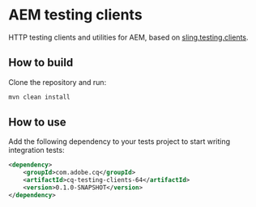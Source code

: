 # AEM testing clients
HTTP testing clients and utilities for AEM, based on [sling.testing.clients](https://github.com/apache/sling-org-apache-sling-testing-clients).

## How to build
Clone the repository and run:
```bash
mvn clean install
```

## How to use
Add the following dependency to your tests project to start writing integration tests:
```xml
<dependency>
    <groupId>com.adobe.cq</groupId>
    <artifactId>cq-testing-clients-64</artifactId>
    <version>0.1.0-SNAPSHOT</version>
</dependency>
```
